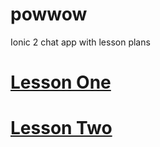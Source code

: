 # powwow

Ionic 2 chat app with lesson plans

# [Lesson One](https://github.com/lathonez/powwow/blob/lesson-one/lessons/ONE.md)
# [Lesson Two](https://github.com/lathonez/powwow/blob/lesson-one/lessons/TWO.md)
